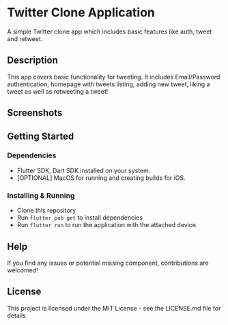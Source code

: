 # Twitter Clone Application

A simple Twitter clone app which includes basic features like auth, tweet and retweet.

## Description

This app covers basic functionality for tweeting. 
It includes Email/Password authentication, homepage with tweets listing, adding new tweet, liking a tweet as well as retweeting a tweet!

## Screenshots


## Getting Started

### Dependencies

- Flutter SDK, Dart SDK installed on your system.
- [OPTIONAL] MacOS for running and creating builds for iOS.

### Installing & Running

- Clone this repository
- Run `flutter pub get` to install dependencies
- Run `flutter run` to run the application with the attached device.

## Help

If you find any issues or potential missing component, contributions are welcomed!

## License

This project is licensed under the MIT License - see the LICENSE.md file for details
